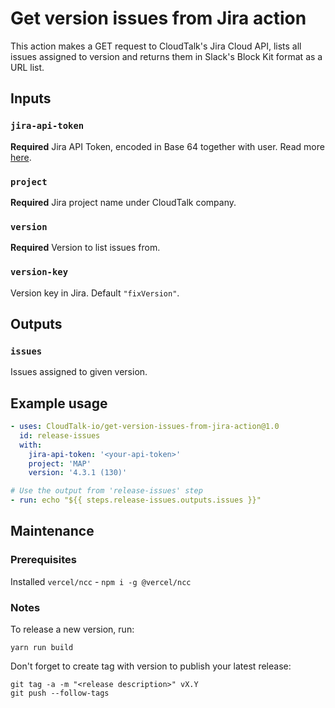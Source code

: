 # Get version issues from Jira action

This action makes a GET request to CloudTalk's Jira Cloud API, lists all issues assigned to version and returns them
in Slack's Block Kit format as a URL list.

## Inputs

### `jira-api-token`

**Required** Jira API Token, encoded in Base 64 together with user. Read
more [here](https://developer.atlassian.com/cloud/jira/platform/basic-auth-for-rest-apis/).

### `project`

**Required** Jira project name under CloudTalk company.

### `version`

**Required** Version to list issues from.

### `version-key`

Version key in Jira. Default `"fixVersion"`.

## Outputs

### `issues`

Issues assigned to given version.

## Example usage

```yaml
- uses: CloudTalk-io/get-version-issues-from-jira-action@1.0
  id: release-issues
  with:
    jira-api-token: '<your-api-token>'
    project: 'MAP'
    version: '4.3.1 (130)'

# Use the output from 'release-issues' step
- run: echo "${{ steps.release-issues.outputs.issues }}"
```

## Maintenance


### Prerequisites

Installed `vercel/ncc` - `npm i -g @vercel/ncc`

### Notes

To release a new version, run:

```shell
yarn run build
```

Don't forget to create tag with version to publish your latest release:

```shell
git tag -a -m "<release description>" vX.Y
git push --follow-tags
```

